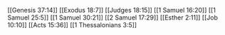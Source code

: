 [[Genesis 37:14]]
[[Exodus 18:7]]
[[Judges 18:15]]
[[1 Samuel 16:20]]
[[1 Samuel 25:5]]
[[1 Samuel 30:21]]
[[2 Samuel 17:29]]
[[Esther 2:11]]
[[Job 10:10]]
[[Acts 15:36]]
[[1 Thessalonians 3:5]]
